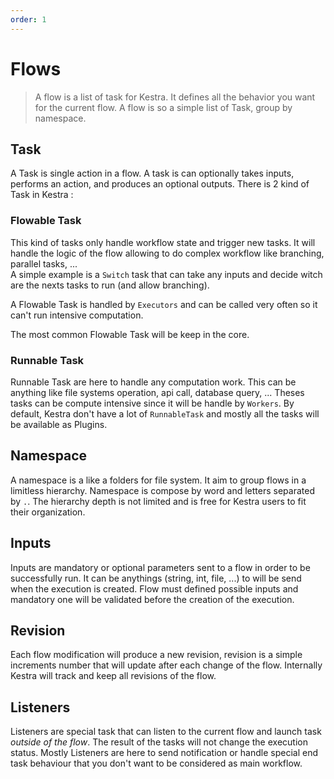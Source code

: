 ```yaml
---
order: 1
---
```

# Flows
> A flow is a list of task for Kestra. It defines all the behavior you want 
for the current flow. A flow is so a simple list of Task, group by namespace.

## Task
A Task is single action in a flow. 
A task is can optionally takes inputs, performs an action, and produces an optional outputs.
There is 2 kind of Task in Kestra : 

### Flowable Task
This kind of tasks only handle workflow state and trigger new tasks. It will handle the logic 
of the flow allowing to do complex workflow like branching, parallel tasks, ...  
A simple example is a `Switch` task that can take any inputs and decide witch are 
the nexts tasks to run (and allow branching). 

A Flowable Task is handled by `Executors` and can be called very often so it can't run 
intensive computation. 

The most common Flowable Task will be keep in the core. 

### Runnable Task 
Runnable Task are here to handle any computation work. This can be anything like file systems 
operation, api call, database query, ... Theses tasks can be compute intensive since it will be 
handle by `Workers`. By default, Kestra don't have a lot of `RunnableTask` and mostly all the tasks
will be available as Plugins.

## Namespace
A namespace is a like a folders for file system. It aim to group flows in a limitless hierarchy.
Namespace is compose by word and letters separated by `.`. The hierarchy depth is not limited and 
is free for Kestra users to fit their organization.

## Inputs 
Inputs are mandatory or optional parameters sent to a flow in order to be successfully run. It can 
be anythings (string, int, file, ...) to will be send when the execution is created. Flow must 
defined possible inputs and mandatory one will be validated before the creation of the execution. 

## Revision
Each flow modification will produce a new revision, revision is a simple increments number that will 
update after each change of the flow. Internally Kestra will track and keep all revisions of the 
flow.

## Listeners
Listeners are special task that can listen to the current flow and launch task *outside of the flow*.
The result of the tasks will not change the execution status. Mostly Listeners are here to send 
notification or handle special end task behaviour that you don't want to be considered as main workflow.
 

